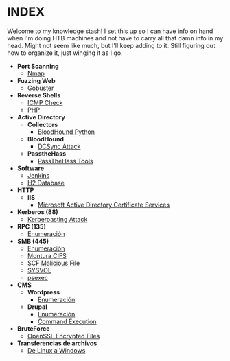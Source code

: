 # INDEX

Welcome to my knowledge stash! I set this up so I can have info on hand when I'm doing HTB machines and not have to carry all that damn info in my head. Might not seem like much, but I'll keep adding to it. Still figuring out how to organize it, just winging it as I go.

- **Port Scanning**
  - [Nmap](/Enumeracion/nmap.md/)
- **Fuzzing Web**
  - [Gobuster](/FuzzingWeb/gobuster.md)
- **Reverse Shells**
  - [ICMP Check](/ReverseShells/ICMPCheck.md/)
  - [PHP](/ReverseShells/php.md/)
- **Active Directory**
  - **Collectors**
    - [BloodHound Python](/ActiveDirectory/bloodhound-python.md/)
  - **BloodHound**
    - [DCSync Attack](/ActiveDirectory/dcsync.md/)
  - **PasstheHass**
    - [PassTheHass Tools](/ActiveDirectory/passthehash.md)
- **Software**
  - [Jenkins](/Software/Jenkins.md/)
  - [H2 Database](/Software/H2Database.md/)
- **HTTP**
  - **IIS**
    - [Microsoft Active Directory Certificate Services](/HTTP/IIS/certsrv.md/)
- **Kerberos (88)**
  - [Kerberoasting Attack](/KBR(88)/Kerberoasting.md/)
- **RPC (135)**
  - [Enumeración](/RPC(135)/Enumeration.md/)
- **SMB (445)**
  - [Enumeración](/SMB(445)/Enumeración.md/)
  - [Montura CIFS](/SMB(445)/montura.md/)
  - [SCF Malicious File](/SMB(445)/scfmalicious.md/)
  - [SYSVOL](/SMB(445)/SYSVOL.md/)
  - [psexec](/SMB(445)/psexec.md/)
- **CMS**
  - **Wordpress**
    - [Enumeración](/CMS/Wordpress/Enumeration.md/)
  - **Drupal**
    - [Enumeración](/CMS/Drupal/Enumeracion.md/)
    - [Command Execution](/CMS/Drupal/Command_Execution.md)
- **BruteForce**
  - [OpenSSL Encrypted Files](/BruteForce/OpenSSL.md/)
- **Transferencias de archivos**
  - [De Linux a Windows](/Transfers/LinuxWindows.md/)

